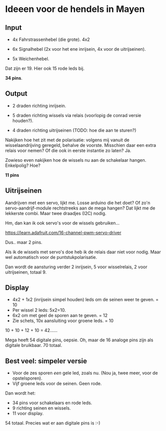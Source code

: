 # Ideeen voor de hendels in Mayen


## Input

- 4x Fahrstrassenhebel (die grote). 4x2

- 6x Signalhebel (2x voor het ene inrijsein, 4x voor de uitrijseinen).

- 5x Weichenhebel.

Dat zijn er 19. Hier ook 15 rode leds bij.

**34 pins**.


## Output

- 2 draden richting inrijsein.

- 5 draden richting wissels via relais (voorlopig de conrad versie houden?).

- 4 draden richting uitrijseinen (TODO: hoe die aan te sturen?)

Nakijken hoe het zit met de polarisatie: volgens mij vanuit de wisselaandrijving geregeld, behalve de voorste. Misschien daar een extra relais voor nemen? Of die ook in eerste instantie zo laten? Ja.

Zowieso even nakijken hoe de wissels nu aan de schakelaar hangen. Enkelpolig? Hoe?

**11 pins**

## Uitrijseinen

Aandrijven met een servo, lijkt me. Losse arduino die het doet? Of zo'n servo-aandrijf-module rechtstreeks aan de mega hangen? Dat lijkt me de lekkerste combi. Maar twee draadjes (I2C) nodig.

Hm, dan kan ik ook servo's voor de wissels gebruiken...

https://learn.adafruit.com/16-channel-pwm-servo-driver

Dus.. maar 2 pins.

Als ik de wissels met servo's doe heb ik de relais daar niet voor nodig. Maar wel automatisch voor de puntstukpolarisatie.

Dan wordt de aansturing verder 2 inrijsein, 5 voor wisselrelais, 2 voor uitrijseinen, totaal 9.

## Display

- 4x2 + 1x2 (inrijsein simpel houden) leds om de seinen weer te geven. = 10
- Per wissel 2 leds: 5x2=10.
- 6x2 om met geel de sporen aan te geven. = 12
- Zie schets, 10x aansluiting voor groene leds. = 10

10 + 10 + 12 + 10 = 42......

Mega heeft 54 digitale pins, oepsie. Oh, maar de 16 analoge pins zijn als digitale bruikbaar. 70 totaal.


## Best veel: simpeler versie

- Voor de zes sporen *een* gele led, zoals nu. (Nou ja, twee meer, voor de opstelsporen).
- Vijf groene leds voor de seinen. Geen rode.

Dan wordt het:

- 34 pins voor schakelaars en rode leds.
- 9 richting seinen en wissels.
- 11 voor display.

54 totaal. Precies wat er aan digitale pins is :-)
